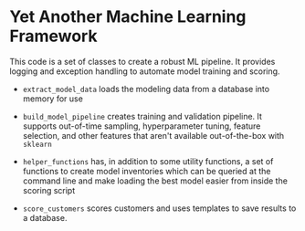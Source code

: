 Yet Another Machine Learning Framework
=================================

This code is a set of classes to create a robust ML pipeline.
It provides logging and exception handling to automate
model training and scoring.

- `extract_model_data` loads the modeling data from a database
into memory for use

- `build_model_pipeline` creates training and validation pipeline.
It supports out-of-time sampling, hyperparameter tuning, feature selection,
and other features that aren't available out-of-the-box with `sklearn`

- `helper_functions` has, in addition to some utility functions,
a set of functions to create model inventories which can be
queried at the command line and make loading the best model
easier from inside the scoring script

- `score_customers` scores customers and uses templates to save
results to a database.

